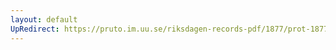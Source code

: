 ```yaml
---
layout: default
UpRedirect: https://pruto.im.uu.se/riksdagen-records-pdf/1877/prot-1877--fk--014/prot-1877--fk--014_015.pdf
---
```


